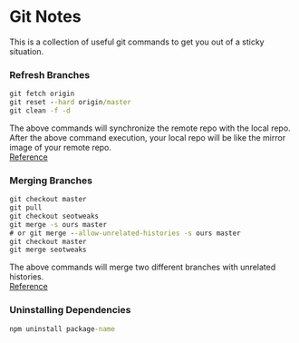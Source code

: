 Git Notes
=========

This is a collection of useful git commands to get you out of a sticky situation.

### Refresh Branches
```cmd
git fetch origin
git reset --hard origin/master
git clean -f -d
```
The above commands will synchronize the remote repo with the local repo. After the above command execution, your local repo will be like the mirror image of your remote repo.  
[Reference](https://stackoverflow.com/questions/27157166/sync-all-branches-with-git)

### Merging Branches
``` cmd
git checkout master
git pull
git checkout seotweaks
git merge -s ours master 
# or git merge --allow-unrelated-histories -s ours master
git checkout master
git merge seotweaks
```
The above commands will merge two different branches with unrelated histories.  
[Reference](https://stackoverflow.com/questions/2862590/how-to-replace-master-branch-in-git-entirely-from-another-branch)

### Uninstalling Dependencies
```cmd
npm uninstall package-name
```